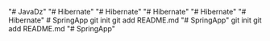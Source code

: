 "# JavaDz" 
"# Hibernate" 
"# Hibernate" 
"# Hibernate" 
"# Hibernate" 
"# Hibernate" 
#   S p r i n g A p p  
 g i t  
 i n i t  
 g i t  
 a d d  
 R E A D M E . m d  
 "# SpringApp"  git init git add README.md
"# SpringApp" 
